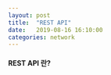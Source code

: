 ```yaml
---
layout: post
title:  "REST API"
date:   2019-08-16 16:10:00
categories: network
---
```


#### REST API 란?



